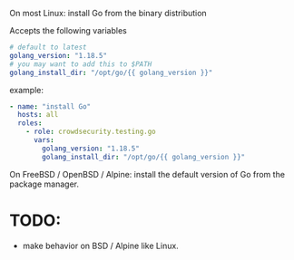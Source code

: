 
On most Linux: install Go from the binary distribution

Accepts the following variables

```yaml
# default to latest
golang_version: "1.18.5"
# you may want to add this to $PATH
golang_install_dir: "/opt/go/{{ golang_version }}"
```

example:

```yaml
- name: "install Go"
  hosts: all
  roles:
    - role: crowdsecurity.testing.go
      vars:
        golang_version: "1.18.5"
        golang_install_dir: "/opt/go/{{ golang_version }}"
```


On FreeBSD / OpenBSD / Alpine: install the default version of Go from the package manager.



# TODO:

 - make behavior on BSD / Alpine like Linux.


